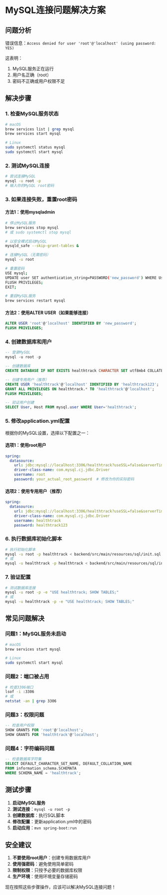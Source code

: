 # MySQL连接问题解决方案

## 问题分析

错误信息：`Access denied for user 'root'@'localhost' (using password: YES)`

这表明：
1. MySQL服务正在运行
2. 用户名正确（root）
3. 密码不正确或用户权限不足

## 解决步骤

### 1. 检查MySQL服务状态

```bash
# macOS
brew services list | grep mysql
brew services start mysql

# Linux
sudo systemctl status mysql
sudo systemctl start mysql
```

### 2. 测试MySQL连接

```bash
# 尝试连接MySQL
mysql -u root -p
# 输入你的MySQL root密码
```

### 3. 如果连接失败，重置root密码

#### 方法1：使用mysqladmin
```bash
# 停止MySQL服务
brew services stop mysql
# 或 sudo systemctl stop mysql

# 以安全模式启动MySQL
mysqld_safe --skip-grant-tables &

# 连接MySQL（无需密码）
mysql -u root

# 重置密码
USE mysql;
UPDATE user SET authentication_string=PASSWORD('new_password') WHERE User='root';
FLUSH PRIVILEGES;
EXIT;

# 重启MySQL服务
brew services restart mysql
```

#### 方法2：使用ALTER USER（如果能够连接）
```sql
ALTER USER 'root'@'localhost' IDENTIFIED BY 'new_password';
FLUSH PRIVILEGES;
```

### 4. 创建数据库和用户

```sql
-- 登录MySQL
mysql -u root -p

-- 创建数据库
CREATE DATABASE IF NOT EXISTS healthtrack CHARACTER SET utf8mb4 COLLATE utf8mb4_unicode_ci;

-- 创建专用用户（推荐）
CREATE USER 'healthtrack'@'localhost' IDENTIFIED BY 'healthtrack123';
GRANT ALL PRIVILEGES ON healthtrack.* TO 'healthtrack'@'localhost';
FLUSH PRIVILEGES;

-- 验证用户创建
SELECT User, Host FROM mysql.user WHERE User='healthtrack';
```

### 5. 修改application.yml配置

根据你的MySQL设置，选择以下配置之一：

#### 选项1：使用root用户
```yaml
spring:
  datasource:
    url: jdbc:mysql://localhost:3306/healthtrack?useSSL=false&serverTimezone=UTC&allowPublicKeyRetrieval=true
    driver-class-name: com.mysql.cj.jdbc.Driver
    username: root
    password: your_actual_root_password  # 修改为你的实际密码
```

#### 选项2：使用专用用户（推荐）
```yaml
spring:
  datasource:
    url: jdbc:mysql://localhost:3306/healthtrack?useSSL=false&serverTimezone=UTC&allowPublicKeyRetrieval=true
    driver-class-name: com.mysql.cj.jdbc.Driver
    username: healthtrack
    password: healthtrack123
```

### 6. 执行数据库初始化脚本

```bash
# 执行初始化脚本
mysql -u root -p healthtrack < backend/src/main/resources/sql/init.sql
# 或
mysql -u healthtrack -p healthtrack < backend/src/main/resources/sql/init.sql
```

### 7. 验证配置

```bash
# 测试数据库连接
mysql -u root -p -e "USE healthtrack; SHOW TABLES;"
# 或
mysql -u healthtrack -p -e "USE healthtrack; SHOW TABLES;"
```

## 常见问题解决

### 问题1：MySQL服务未启动
```bash
# macOS
brew services start mysql

# Linux
sudo systemctl start mysql
```

### 问题2：端口被占用
```bash
# 检查3306端口
lsof -i :3306
# 或
netstat -an | grep 3306
```

### 问题3：权限问题
```sql
-- 检查用户权限
SHOW GRANTS FOR 'root'@'localhost';
SHOW GRANTS FOR 'healthtrack'@'localhost';
```

### 问题4：字符编码问题
```sql
-- 检查数据库字符集
SELECT DEFAULT_CHARACTER_SET_NAME, DEFAULT_COLLATION_NAME 
FROM information_schema.SCHEMATA 
WHERE SCHEMA_NAME = 'healthtrack';
```

## 测试步骤

1. **启动MySQL服务**
2. **测试连接**：`mysql -u root -p`
3. **创建数据库**：执行SQL脚本
4. **修改配置**：更新application.yml中的密码
5. **启动应用**：`mvn spring-boot:run`

## 安全建议

1. **不要使用root用户**：创建专用数据库用户
2. **使用强密码**：避免使用简单密码
3. **限制权限**：只授予必要的数据库权限
4. **生产环境**：使用环境变量存储密码

现在按照这些步骤操作，应该可以解决MySQL连接问题！
